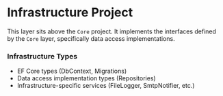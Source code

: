 ﻿# Infrastructure Project
This layer sits above the `Core` project. It implements the interfaces defined by the `Core` layer, specifically data access implementations. 

### Infrastructure Types
* EF Core types (DbContext, Migrations)
* Data access implementation types (Repositories)
* Infrastructure-specific services (FileLogger, SmtpNotifier, etc.)